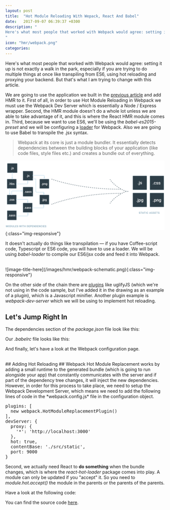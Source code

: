 ```yaml
---
layout: post
title:  "Hot Module Reloading With Wepack, React And Babel"
date:   2017-09-07 06:39:37 +0300
description: "
Here's what most people that worked with Webpack would agree: setting it up is not exactly a walk in the park, especially if you are trying to do multiple things at once like transpiling from ES6, using hot reloading and proxying your backend. But that's the problem I am trying to solve with this article. We are going to use the application we built in the previous article and add HMR to it. First of all, in order to use Hot Module Reloading in Webpack, we must use the Webpack Dev Server which is essentially a Node / Express wrapper.  Second, the HMR module doesn't do a whole lot unless we are able to take advantage of it, and this is where the React HMR module comes to place...
"
icon: "hmr/webpack.png"
categories:
---
```

Here's what most people that worked with Webpack would agree: setting it up is not exactly a walk in the park, especially if you are trying to do multiple things at once like transpiling from ES6, using hot reloading and proxying your backend. But that's what I am trying to change with this article.

We are going to use the application we built in the [previous article](http://achiral.io/ruby-object-model) and add HMR to it. First of all, in order to use Hot Module Reloading in Webpack we must use the Webpack Dev Server which is essentially a Node / Express wrapper. Second, the HMR module doesn't do a whole lot unless we are able to take advantage of it, and this is where the React HMR module comes in. Third, because we want to use ES6, we'll be using the *babel-es2015-preset* and we will be configuring a [loader](https://webpack.js.org/concepts/#loaders) for Webpack. Also we are going to use Babel to transpile the .jsx syntax.

<blockquote>
Webpack at its core is just a module bundler. It essentially detects dependencies between the building blocks of your application (like code files, style files etc.) and creates a bundle out of everything.
</blockquote>

![image-title-here](/images/hmr/schematic.png){:class="img-responsive"}

It doesn't actually do things like transpilation — if you have Coffee-script code, Typescript or ES6 code, you will have to use a loader. We will be using *babel-loader* to compile our ES6/jsx code and feed it into Webpack.

<br />
![image-title-here](/images/hmr/webpack-schematic.png){:class="img-responsive"}

<br />

On the other side of the chain there are [plugins](https://webpack.js.org/concepts/#plugins) like uglifyJS (which we're not using in the code sample, but I've added it in the drawing as an example of a plugin), which is a Javascript minifier. Another plugin example is *webpack-dev-server* which we will be using to implement hot reloading.

## Let's Jump Right In
The dependencies section of the *package.json* file look like this:

<script src="https://gist.github.com/toaderflorin/a7470f4ca4cadea9e8bc86573ecc4215.js"></script>

Our *.babelrc* file looks like this:

<script src="https://gist.github.com/toaderflorin/f2264a5abc5f1ee8904ff6b93aa18feb.js"></script>

And finally, let's have a look at the Webpack configuration page.

<script src="https://gist.github.com/toaderflorin/cff7cfbc3619a8115c880a22c8530697.js"></script>

<br/>
## Adding Hot Reloading ##
Webpack Hot Module Replacement works by adding a small runtime to the generated bundle (which is going to run alongside your app) that constantly communicates with the server and if part of the dependency tree changes, it will inject the new dependencies. However, in order for this process to take place, we need to setup the Webpack Development Server, which means we need to add the following lines of code in the *webpack.config.js* file in the configuration object.

<pre>
plugins: [
  new webpack.HotModuleReplacementPlugin()
],
devServer: {  
  proxy: {
    '*': 'http://localhost:3000'
  },
  hot: true,
  contentBase: './src/static',
  port: 9000   
}
</pre>

Second, we actually need React to **do something** when the bundle changes, which is where the *react-hot-loader* package comes into play. A module can only be updated if you "accept" it. So you need to *module.hot.accept()* the module in the parents or the parents of the parents.

Have a look at the following code:

<script src="https://gist.github.com/toaderflorin/d4d9e62d2b36d768bbefc78c7c084817.js"></script>

You can find the source code [here](https://github.com/toaderflorin/react-hmr).
